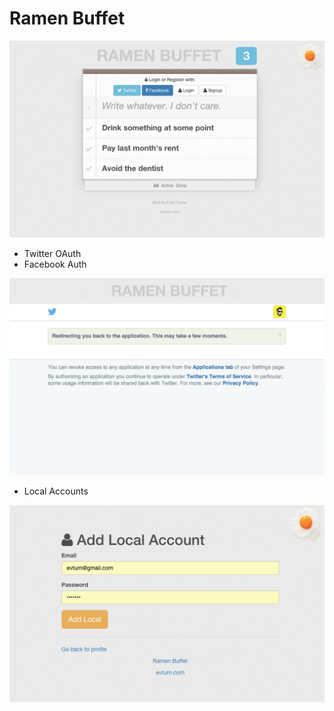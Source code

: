 # Ramen Buffet

![Alt text](https://raw.githubusercontent.com/evturn/ramen-buffet-angular/master/public/img/ramen-1.png)

- Twitter OAuth
- Facebook Auth

![Alt text](https://raw.githubusercontent.com/evturn/ramen-buffet-angular/master/public/img/ramen-3.png)

- Local Accounts

![Alt text](https://raw.githubusercontent.com/evturn/ramen-buffet-angular/master/public/img/ramen-2.png)